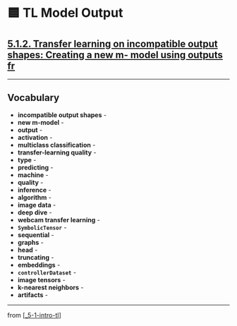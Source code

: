 # 🟦 TL Model Output

## [**5.1.2.** Transfer learning on incompatible output shapes: Creating a new m- model using outputs fr](https://livebook.manning.com/book/deep-learning-with-javascript/chapter-5/47)

---

## **Vocabulary**

- **incompatible output shapes** -
- **new m-model** -
- **output** -
- **activation** -
- **multiclass classification** -
- **transfer-learning quality** -
- **type** -
- **predicting** -
- **machine** -
- **quality** -
- **inference** -
- **algorithm** -
- **image data** -
- **deep dive** -
- **webcam transfer learning** -
- **`SymbolicTensor`** -
- **sequential** -
- **graphs** -
- **head** -
- **truncating** -
- **embeddings** -
- **`controllerDataset`** -
- **image tensors** -
- **k-nearest neighbors** -
- **artifacts** -

---
from [[_5-1-intro-tl]]

[//begin]: # "Autogenerated link references for markdown compatibility"
[_5-1-intro-tl]: _5-1-intro-tl.md "🟦 Intro TL"
[//end]: # "Autogenerated link references"